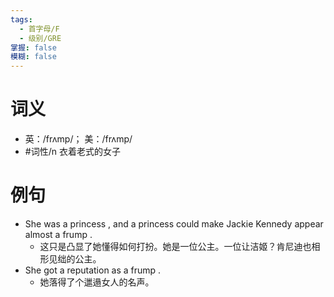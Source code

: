 ```yaml
---
tags:
  - 首字母/F
  - 级别/GRE
掌握: false
模糊: false
---
```

# 词义
- 英：/frʌmp/； 美：/frʌmp/
- #词性/n  衣着老式的女子
# 例句
- She was a princess , and a princess could make Jackie Kennedy appear almost a frump .
	- 这只是凸显了她懂得如何打扮。她是一位公主。一位让洁姬？肯尼迪也相形见绌的公主。
- She got a reputation as a frump .
	- 她落得了个邋遢女人的名声。

